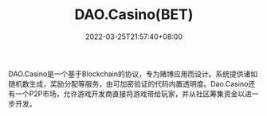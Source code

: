 ﻿---
weight: 
title: "DAO.Casino(BET)"
description: "DAO.Casino是一个基于Blockchain的协议，专为赌博应用而设计"
date: 2022-03-25T21:57:40+08:00
lastmod: 2022-03-25T16:45:40+08:00
draft: false
authors: ["Metabd"]
featuredImage: "dao-casinobet.webp"
link: ""
tags: ["数字代币","DAO.Casino(BET)"]
categories: ["navigation"]
navigation: ["数字代币"]
lightgallery: true
toc: true
pinned: false
recommend: false
recommend1: false
---
DAO.Casino是一个基于Blockchain的协议，专为赌博应用而设计。系统提供诸如随机数生成，奖励分配等服务，由可加密验证的代码内置透明度。Dao.Casino还有一个P2P市场，允许游戏开发商直接将游戏带给玩家，并从社区筹集资金以进一步开发。
